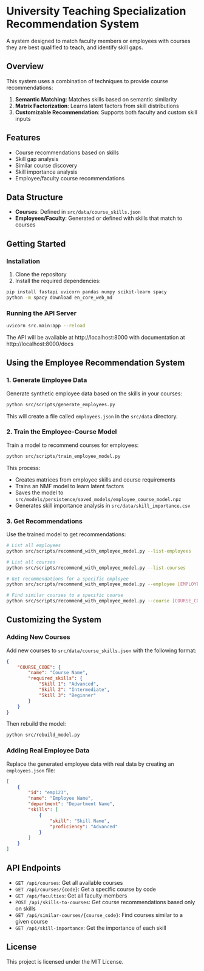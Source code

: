 # University Teaching Specialization Recommendation System

A system designed to match faculty members or employees with courses they are best qualified to teach, and identify skill gaps.

## Overview

This system uses a combination of techniques to provide course recommendations:

1. **Semantic Matching**: Matches skills based on semantic similarity
2. **Matrix Factorization**: Learns latent factors from skill distributions
3. **Customizable Recommendation**: Supports both faculty and custom skill inputs

## Features

-   Course recommendations based on skills
-   Skill gap analysis
-   Similar course discovery
-   Skill importance analysis
-   Employee/faculty course recommendations

## Data Structure

-   **Courses**: Defined in `src/data/course_skills.json`
-   **Employees/Faculty**: Generated or defined with skills that match to courses

## Getting Started

### Installation

1. Clone the repository
2. Install the required dependencies:

```bash
pip install fastapi uvicorn pandas numpy scikit-learn spacy
python -m spacy download en_core_web_md
```

### Running the API Server

```bash
uvicorn src.main:app --reload
```

The API will be available at http://localhost:8000 with documentation at http://localhost:8000/docs

## Using the Employee Recommendation System

### 1. Generate Employee Data

Generate synthetic employee data based on the skills in your courses:

```bash
python src/scripts/generate_employees.py
```

This will create a file called `employees.json` in the `src/data` directory.

### 2. Train the Employee-Course Model

Train a model to recommend courses for employees:

```bash
python src/scripts/train_employee_model.py
```

This process:

-   Creates matrices from employee skills and course requirements
-   Trains an NMF model to learn latent factors
-   Saves the model to `src/models/persistence/saved_models/employee_course_model.npz`
-   Generates skill importance analysis in `src/data/skill_importance.csv`

### 3. Get Recommendations

Use the trained model to get recommendations:

```bash
# List all employees
python src/scripts/recommend_with_employee_model.py --list-employees

# List all courses
python src/scripts/recommend_with_employee_model.py --list-courses

# Get recommendations for a specific employee
python src/scripts/recommend_with_employee_model.py --employee [EMPLOYEE_ID] --top 10

# Find similar courses to a specific course
python src/scripts/recommend_with_employee_model.py --course [COURSE_CODE] --top 5
```

## Customizing the System

### Adding New Courses

Add new courses to `src/data/course_skills.json` with the following format:

```json
{
    "COURSE_CODE": {
        "name": "Course Name",
        "required_skills": {
            "Skill 1": "Advanced",
            "Skill 2": "Intermediate",
            "Skill 3": "Beginner"
        }
    }
}
```

Then rebuild the model:

```bash
python src/rebuild_model.py
```

### Adding Real Employee Data

Replace the generated employee data with real data by creating an `employees.json` file:

```json
[
    {
        "id": "emp123",
        "name": "Employee Name",
        "department": "Department Name",
        "skills": [
            {
                "skill": "Skill Name",
                "proficiency": "Advanced"
            }
        ]
    }
]
```

## API Endpoints

-   `GET /api/courses`: Get all available courses
-   `GET /api/courses/{code}`: Get a specific course by code
-   `GET /api/faculties`: Get all faculty members
-   `POST /api/skills-to-courses`: Get course recommendations based only on skills
-   `GET /api/similar-courses/{course_code}`: Find courses similar to a given course
-   `GET /api/skill-importance`: Get the importance of each skill

## License

This project is licensed under the MIT License.
